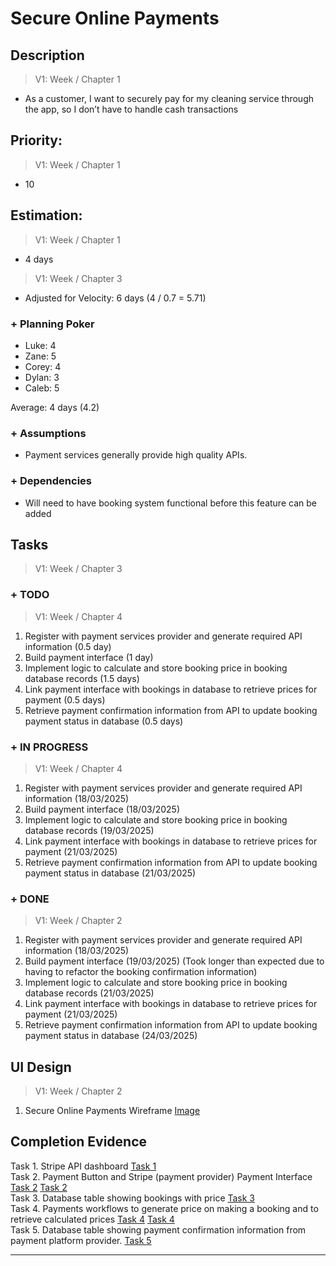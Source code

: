 # Secure Online Payments

## Description  

>   V1: Week / Chapter 1 
- As a customer, I want to securely pay for my cleaning service through the app, so I don’t have to handle cash transactions 

## Priority:  

>   V1: Week / Chapter 1 
- 10


## Estimation:  

>   V1: Week / Chapter 1
- 4 days  

>   V1: Week / Chapter 3
- Adjusted for Velocity: 6 days (4 / 0.7 = 5.71)
  
### + Planning Poker  

- Luke: 4
- Zane: 5  
- Corey: 4  
- Dylan: 3
- Caleb: 5

Average: 4 days (4.2) 

### + Assumptions  

- Payment services generally provide high quality APIs.


### + Dependencies

- Will need to have booking system functional before this feature can be added

## Tasks  
>   V1: Week / Chapter 3

   
### + TODO
>   V1: Week / Chapter 4
1. Register with payment services provider and generate required API information (0.5 day)
2. Build payment interface (1 day)
3. Implement logic to calculate and store booking price in booking database records (1.5 days)
4. Link payment interface with bookings in database to retrieve prices for payment (0.5 days)
5. Retrieve payment confirmation information from API to update booking payment status in database (0.5 days)
### + IN PROGRESS 
>   V1: Week / Chapter 4
1. Register with payment services provider and generate required API information (18/03/2025)
2. Build payment interface (18/03/2025)
3. Implement logic to calculate and store booking price in booking database records (19/03/2025)
4. Link payment interface with bookings in database to retrieve prices for payment (21/03/2025)
5. Retrieve payment confirmation information from API to update booking payment status in database (21/03/2025)
### + DONE
>   V1: Week / Chapter 2
1. Register with payment services provider and generate required API information (18/03/2025)
2. Build payment interface (19/03/2025) (Took longer than expected due to having to refactor the booking confirmation information)
3. Implement logic to calculate and store booking price in booking database records (21/03/2025)
4. Link payment interface with bookings in database to retrieve prices for payment (21/03/2025)
5. Retrieve payment confirmation information from API to update booking payment status in database (24/03/2025)

## UI Design  

>   V1: Week / Chapter 2  

1. Secure Online Payments Wireframe [Image](/images/ui_design/Secure_Online_Payments_Wireframe.png)


## Completion Evidence 
Task 1. Stripe API dashboard [Task 1](/images/iteration2_completion_evidence/MyClean_Stripe_Payment.png)  
Task 2. Payment Button and Stripe (payment provider) Payment Interface [Task 2](/images/iteration2_completion_evidence/Pay_Now_Interface.png) [Task 2](/images/iteration2_completion_evidence/MyClean_Stripe_Payment.png)  
Task 3. Database table showing bookings with price [Task 3](/images/iteration2_completion_evidence/Payment_Confirmation_Database.png)  
Task 4. Payments workflows to generate price on making a booking and to retrieve calculated prices [Task 4](/images/iteration2_completion_evidence/PaymentWorkflows.png) [Task 4](/images/iteration2_completion_evidence/Price_Calculation.png)  
Task 5. Database table showing payment confirmation information from payment platform provider. [Task 5](/images/iteration2_completion_evidence/Payment_Confirmation_Database.png)  

--- 
